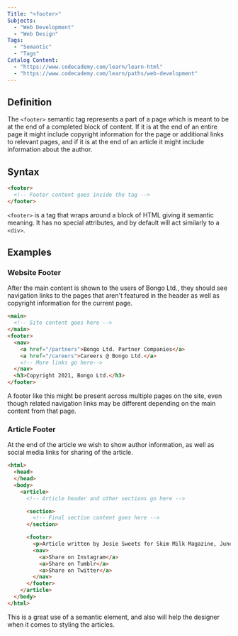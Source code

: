 ```yaml
---
Title: "<footer>"
Subjects:
  - "Web Development"
  - "Web Design"
Tags:
  - "Semantic"
  - "Tags"
Catalog Content:
  - "https://www.codecademy.com/learn/learn-html"
  - "https://www.codecademy.com/learn/paths/web-development"
---
```


## Definition 

The `<footer>` semantic tag represents a part of a page which is meant to be at the end of a completed block of content. If it is at the end of an entire page it might include copyright information for the page or additional links to relevant pages, and if it is at the end of an article it might include information about the author.

## Syntax

```html
<footer>
  <!-- Footer content goes inside the tag -->
</footer>
``` 

`<footer>` is a tag that wraps around a block of HTML giving it semantic meaning. It has no special attributes, and by default will act similarly to a `<div>`.

## Examples

### Website Footer

After the main content is shown to the users of Bongo Ltd., they should see navigation links to the pages that aren't featured in the header as well as copyright information for the current page.

```html
<main>
  <!-- Site content goes here -->
</main>
<footer>
  <nav>
    <a href="/partners">Bongo Ltd. Partner Companies</a>
    <a href="/careers">Careers @ Bongo Ltd.</a>
    <!-- More links go here-->
  </nav>
  <h3>Copyright 2021, Bongo Ltd.</h3>
</footer>
```

A footer like this might be present across multiple pages on the site, even though related navigation links may be different depending on the main content from that page.

### Article Footer

At the end of the article we wish to show author information, as well as social media links for sharing of the article.

```html
<html>
  <head>
  </head>
  <body>
    <article>
      <!-- Article header and other sections go here -->

      <section>
        <!-- Final section content goes here -->
      </section>

      <footer>
        <p>Article written by Josie Sweets for Skim Milk Magazine, June 2019</p>
        <nav>
          <a>Share on Instagram</a>
          <a>Share on Tumblr</a>
          <a>Share on Twitter</a>
        </nav>
      </footer>
    </article>
  </body>
</html>
```

This is a great use of a semantic element, and also will help the designer when it comes to styling the articles.
